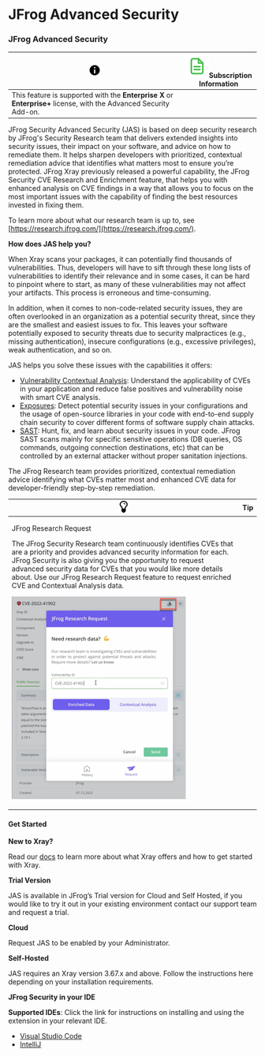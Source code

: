 # JFrog Advanced Security

### JFrog Advanced Security <a href="#uuid-68bf1ec7-16fe-4a88-dbe0-a860e26711a0" id="uuid-68bf1ec7-16fe-4a88-dbe0-a860e26711a0"></a>

| ![\[Note\]](../.gitbook/assets/note.png)                                                                           | ![Doc.svg](<../.gitbook/assets/uuid 8ae7a916 aa8d e6fc 31e6 90271590f307.svg>)Subscription Information |
| ------------------------------------------------------------------------------------------------------------------ | ------------------------------------------------------------------------------------------------------ |
| This feature is supported with the **Enterprise X** or **Enterprise+** license, with the Advanced Security Add-on. |                                                                                                        |

JFrog Security Advanced Security (JAS) is based on deep security research by JFrog's Security Research team that delivers extended insights into security issues, their impact on your software, and advice on how to remediate them. It helps sharpen developers with prioritized, contextual remediation advice that identifies what matters most to ensure you’re protected. JFrog Xray previously released a powerful capability, the JFrog Security CVE Research and Enrichment feature, that helps you with enhanced analysis on CVE findings in a way that allows you to focus on the most important issues with the capability of finding the best resources invested in fixing them.&#x20;

To learn more about what our research team is up to, see [https://research.jfrog.com/](https://research.jfrog.com/).

**How does JAS help you?**

When Xray scans your packages, it can potentially find thousands of vulnerabilities. Thus, developers will have to sift through these long lists of vulnerabilities to identify their relevance and in some cases, it can be hard to pinpoint where to start, as many of these vulnerabilities may not affect your artifacts. This process is erroneous and time-consuming.&#x20;

In addition, when it comes to non-code-related security issues, they are often overlooked in an organization as a potential security threat, since they are the smallest and easiest issues to fix. This leaves your software potentially exposed to security threats due to security malpractices (e.g., missing authentication), insecure configurations (e.g., excessive privileges), weak authentication, and so on. &#x20;

JAS helps you solve these issues with the capabilities it offers:

* [Vulnerability Contextual Analysis](https://about/document/preview/552327#UUID-fe348cca-cbb2-4e32-b87f-ecf6754ab2d5): Understand the applicability of CVEs in your application and reduce false positives and vulnerability noise with smart CVE analysis.&#x20;
* [Exposures](https://about/document/preview/551969#UUID-a0bf61fb-873e-f10d-b1b1-3bb8cf92cf16): Detect potential security issues in your configurations and the usage of open-source libraries in your code with end-to-end supply chain security to cover different forms of software supply chain attacks.
* [SAST](https://docs.jfrog-applications.jfrog.io/jfrog-security-features/sast): Hunt, fix, and learn about security issues in your code. JFrog SAST scans mainly for specific sensitive operations (DB queries, OS commands, outgoing connection destinations, etc) that can be controlled by an external attacker without proper sanitation injections.

The JFrog Research team provides prioritized, contextual remediation advice identifying what CVEs matter most and enhanced CVE data for developer-friendly step-by-step remediation.

| ![\[Tip\]](../.gitbook/assets/tip.png)                                                                                                                                                                                                                                                                                                                                                                                                                                                                                                                | Tip |
| ----------------------------------------------------------------------------------------------------------------------------------------------------------------------------------------------------------------------------------------------------------------------------------------------------------------------------------------------------------------------------------------------------------------------------------------------------------------------------------------------------------------------------------------------------- | --- |
| <p>JFrog Research Request</p><p>The JFrog Security Research team continuously identifies CVEs that are a priority and provides advanced security information for each. JFrog Security is also giving you the opportunity to request advanced security data for CVEs that you would like more details about. Use our JFrog Research Request feature to request enriched CVE and Contextual Analysis data.</p><p><img src="../.gitbook/assets/uuid 9a9a955f 791d cb9c e004 25cce68ce42a.png" alt="JFrog_Research_Request.png" data-size="original"></p> |     |

#### Get Started <a href="#bridgehead-idm4599339899182433995535505698" id="bridgehead-idm4599339899182433995535505698"></a>

**New to Xray?**&#x20;

Read our [docs](https://about/document/preview/360459#UUID-bd6f9908-7b9b-b0a7-e051-b93cfed7cedf) to learn more about what Xray offers and how to get started with Xray.

**Trial Version**

JAS is available in JFrog’s Trial version for Cloud and Self Hosted, if you would like to try it out in your existing environment contact our support team and request a trial.&#x20;

**Cloud**

Request JAS to be enabled by your Administrator.

**Self-Hosted**

JAS requires an Xray version 3.67.x and above. Follow the instructions here depending on your installation requirements.

**JFrog Security in your IDE**

**Supported IDEs**: Click the link for instructions on installing and using the extension in your relevant IDE.&#x20;

* [Visual Studio Code](https://github.com/jfrog/jfrog-idea-plugin/blob/787b2aea81cc47d4b3e92f6b9be172499ba341e7/README.md)
* [IntelliJ](https://github.com/jfrog/jfrog-idea-plugin)
